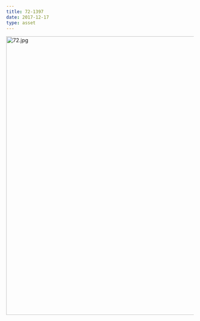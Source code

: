 ```yaml
---
title: 72-1397
date: 2017-12-17
type: asset
---
```

<img src="http://ccnmtl.columbia.edu/projects/histologylab/assets/images/72.jpg" height="750" alt="72.jpg" style="margin: 0;padding: 0;border: 0;">